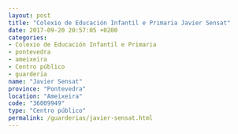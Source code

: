 ```yaml
---
layout: post
title: "Colexio de Educación Infantil e Primaria Javier Sensat"
date: 2017-09-20 20:57:05 +0200
categories:
- Colexio de Educación Infantil e Primaria
- pontevedra
- ameixeira
- Centro público
- guarderia
name: "Javier Sensat"
province: "Pontevedra"
location: "Ameixeira"
code: "36009949"
type: "Centro público"
permalink: /guarderias/javier-sensat.html
---
```

